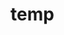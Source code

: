 # temp

















































































































































































